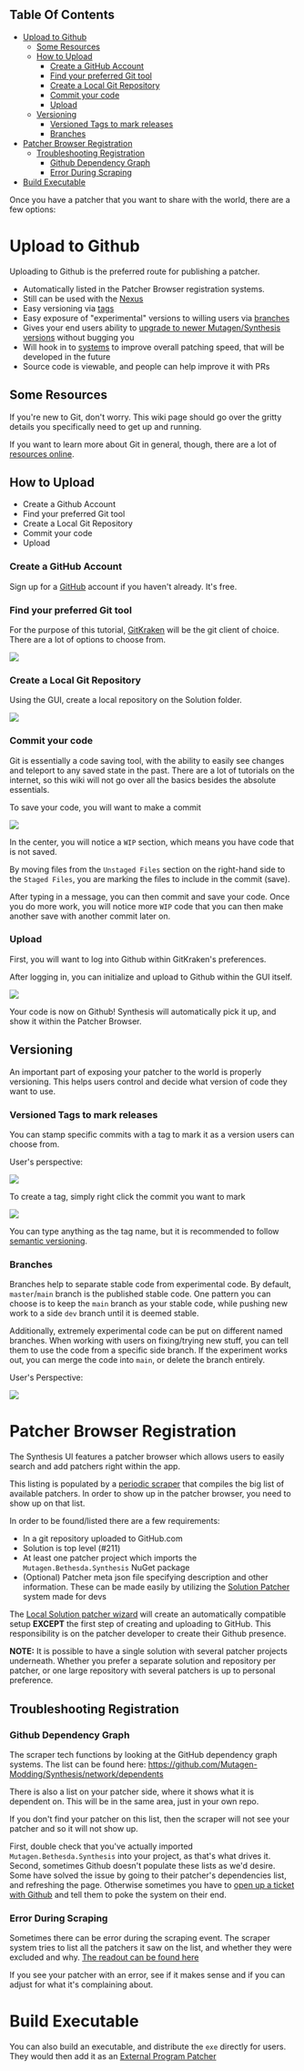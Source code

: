 <!-- START doctoc generated TOC please keep comment here to allow auto update -->
<!-- DON'T EDIT THIS SECTION, INSTEAD RE-RUN doctoc TO UPDATE -->
## Table Of Contents

- [Upload to Github](#upload-to-github)
  - [Some Resources](#some-resources)
  - [How to Upload](#how-to-upload)
    - [Create a GitHub Account](#create-a-github-account)
    - [Find your preferred Git tool](#find-your-preferred-git-tool)
    - [Create a Local Git Repository](#create-a-local-git-repository)
    - [Commit your code](#commit-your-code)
    - [Upload](#upload)
  - [Versioning](#versioning)
    - [Versioned Tags to mark releases](#versioned-tags-to-mark-releases)
    - [Branches](#branches)
- [Patcher Browser Registration](#patcher-browser-registration)
  - [Troubleshooting Registration](#troubleshooting-registration)
    - [Github Dependency Graph](#github-dependency-graph)
    - [Error During Scraping](#error-during-scraping)
- [Build Executable](#build-executable)

<!-- END doctoc generated TOC please keep comment here to allow auto update -->

Once you have a patcher that you want to share with the world, there are a few options:

# Upload to Github
Uploading to Github is the preferred route for publishing a patcher.
- Automatically listed in the Patcher Browser registration systems.
- Still can be used with the [Nexus](https://github.com/Mutagen-Modding/Synthesis/wiki/Nexus-Integration)
- Easy versioning via [tags](https://github.com/Mutagen-Modding/Synthesis/wiki/Publishing-a-Patcher#versioned-tags-to-mark-releases)
- Easy exposure of "experimental" versions to willing users via [branches](https://github.com/Mutagen-Modding/Synthesis/wiki/Publishing-a-Patcher#branches)
- Gives your end users ability to [upgrade to newer Mutagen/Synthesis versions](https://github.com/Mutagen-Modding/Synthesis/wiki/Git-Repository#mutagensynthesis-version) without bugging you
- Will hook in to [systems](https://github.com/Mutagen-Modding/Synthesis/issues/42) to improve overall patching speed, that will be developed in the future
- Source code is viewable, and people can help improve it with PRs

## Some Resources
If you're new to Git, don't worry.  This wiki page should go over the gritty details you specifically need to get up and running.

If you want to learn more about Git in general, though, there are a lot of [resources online](https://www.gitkraken.com/learn/git/tutorials).

## How to Upload
- Create a Github Account
- Find your preferred Git tool
- Create a Local Git Repository
- Commit your code
- Upload

### Create a GitHub Account
Sign up for a [GitHub](https://github.com/) account if you haven't already.  It's free.

### Find your preferred Git tool
For the purpose of this tutorial, [GitKraken](https://www.gitkraken.com/) will be the git client of choice.  There are a lot of options to choose from.

[![](https://i.imgur.com/WeQBcxe.png)](https://www.gitkraken.com/)

### Create a Local Git Repository
Using the GUI, create a local repository on the Solution folder.

![](https://i.imgur.com/0dLc9t6.gif)

### Commit your code
Git is essentially a code saving tool, with the ability to easily see changes and teleport to any saved state in the past.  There are a lot of tutorials on the internet, so this wiki will not go over all the basics besides the absolute essentials.

To save your code, you will want to make a commit

![](https://i.imgur.com/kBWf1Go.gif)

In the center, you will notice a `WIP` section, which means you have code that is not saved.

By moving files from the `Unstaged Files` section on the right-hand side to the `Staged Files`, you are marking the files to include in the commit (save).

After typing in a message, you can then commit and save your code.  Once you do more work, you will notice more `WIP` code that you can then make another save with another commit later on.

### Upload
First, you will want to log into Github within GitKraken's preferences.

After logging in, you can initialize and upload to Github within the GUI itself.

![](https://i.imgur.com/ugDzbyo.gif)

Your code is now on Github!  Synthesis will automatically pick it up, and show it within the Patcher Browser.

## Versioning
An important part of exposing your patcher to the world is properly versioning.  This helps users control and decide what version of code they want to use.

### Versioned Tags to mark releases
You can stamp specific commits with a tag to mark it as a version users can choose from.  

User's perspective:

![](https://i.imgur.com/i5JWbGB.png)

To create a tag, simply right click the commit you want to mark

![](https://i.imgur.com/20dYGBj.gif)

You can type anything as the tag name, but it is recommended to follow [semantic versioning](https://semver.org/).

### Branches
Branches help to separate stable code from experimental code.  By default, `master`/`main` branch is the published stable code.  One pattern you can choose is to keep the `main` branch as your stable code, while pushing new work to a side `dev` branch until it is deemed stable.

Additionally, extremely experimental code can be put on different named branches.  When working with users on fixing/trying new stuff, you can tell them to use the code from a specific side branch.  If the experiment works out, you can merge the code into `main`, or delete the branch entirely.

User's Perspective:

![](https://i.imgur.com/GzAeLBC.png)

# Patcher Browser Registration
The Synthesis UI features a patcher browser which allows users to easily search and add patchers right within the app.

This listing is populated by a [periodic scraper](https://github.com/Mutagen-Modding/Synthesis.Registry) that compiles the big list of available patchers.  In order to show up in the patcher browser, you need to show up on that list.

In order to be found/listed there are a few requirements:
- In a git repository uploaded to GitHub.com
- Solution is top level (#211)
- At least one patcher project which imports the `Mutagen.Bethesda.Synthesis` NuGet package
- (Optional) Patcher meta json file specifying description and other information.  These can be made easily by utilizing the [Solution Patcher](https://github.com/Mutagen-Modding/Synthesis/wiki/Local-Solution) system made for devs

The [Local Solution patcher wizard](https://github.com/Mutagen-Modding/Synthesis/wiki/Local-Solution) will create an automatically compatible setup **EXCEPT** the first step of creating and uploading to GitHub.  This responsibility is on the patcher developer to create their Github presence.

**NOTE:** 
It is possible to have a single solution with several patcher projects underneath.  Whether you prefer a separate solution and repository per patcher, or one large repository with several patchers is up to personal preference.

## Troubleshooting Registration
### Github Dependency Graph
The scraper tech functions by looking at the GitHub dependency graph systems.  The list can be found here:
<https://github.com/Mutagen-Modding/Synthesis/network/dependents>

There is also a list on your patcher side, where it shows what it is dependent on.  This will be in the same area, just in your own repo.

If you don't find your patcher on this list, then the scraper will not see your patcher and so it will not show up.

First, double check that you've actually imported `Mutagen.Bethesda.Synthesis` into your project, as that's what drives it.   Second, sometimes Github doesn't populate these lists as we'd desire.   Some have solved the issue by going to their patcher's dependencies list, and refreshing the page.   Otherwise sometimes you have to [open up a ticket with Github](https://docs.github.com/en/support/contacting-github-support/creating-a-support-ticket) and tell them to poke the system on their end.

### Error During Scraping
Sometimes there can be error during the scraping event.   The scraper system tries to list all the patchers it saw on the list, and whether they were excluded and why.  [The readout can be found here](https://github.com/Mutagen-Modding/Synthesis.Registry/blob/release/scrape-state.txt)

If you see your patcher with an error, see if it makes sense and if you can adjust for what it's complaining about.

# Build Executable
You can also build an executable, and distribute the `exe` directly for users.  They would then add it as an [External Program Patcher](https://github.com/Mutagen-Modding/Synthesis/wiki/External-Program)